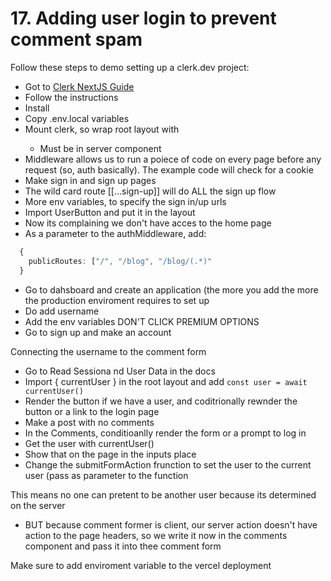 # 17. Adding user login to prevent comment spam

Follow these steps to demo setting up a clerk.dev project:

- Got to [Clerk NextJS Guide](https://clerk.com/docs/quickstarts/nextjs)
- Follow the instructions
- Install
- Copy .env.local variables
- Mount clerk, so wrap root layout with <ClerkProvider>
  - Must be in server component
- Middleware allows us to run a poiece of code on every page before any request (so, auth basically). The example code will check for a cookie
- Make sign in and sign up pages
- The wild card route [[...sign-up]] will do ALL the sign up flow
- More env variables, to specify the sign in/up urls
- Import UserButton and put it in the layout
- Now its complaining we don't have acces to the home page
- As a parameter to the authMiddleware, add:

```ts
  {
    publicRoutes: ["/", "/blog", "/blog/(.*)"
  }
```

- Go to dahsboard and create an application (the more you add the more the production enviroment requires to set up
- Do add username
- Add the env variables
  DON'T CLICK PREMIUM OPTIONS
- Go to sign up and make an account

Connecting the username to the comment form

- Go to Read Sessiona nd User Data in the docs
- Import { currentUser } in the root layout and add `const user = await currentUser()`
- Render the button if we have a user, and coditrionally rewnder the button or a link to the login page
- Make a post with no comments
- In the Comments, conditioanlly render the form or a prompt to log in
- Get the user with currentUser()
- Show that on the page in the inputs place
- Change the submitFormAction frunction to set the user to the current user (pass as parameter to the function

This means no one can pretent to be another user because its determined on the server

- BUT because comment former is client, our server action doesn't have action to the page headers, so we write it now in the comments component and pass it into thee comment form

Make sure to add enviroment variable to the vercel deployment
